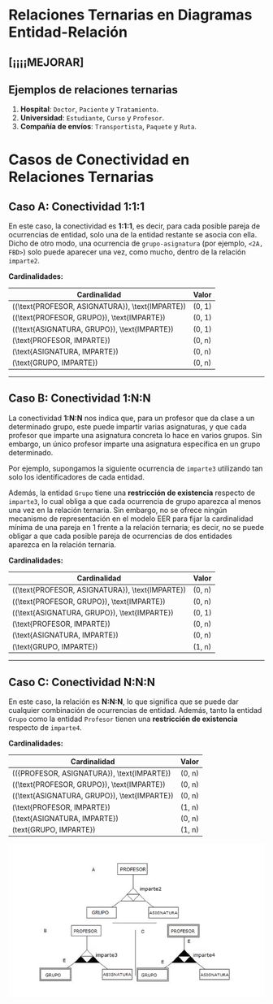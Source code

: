 # Relaciones Ternarias en Diagramas Entidad-Relación

## [¡¡¡¡MEJORAR]

## Ejemplos de relaciones ternarias

1. **Hospital**: `Doctor`, `Paciente` y `Tratamiento`.
2. **Universidad**: `Estudiante`, `Curso` y `Profesor`.
3. **Compañía de envíos**: `Transportista`, `Paquete` y `Ruta`.


# Casos de Conectividad en Relaciones Ternarias

## Caso A: Conectividad 1:1:1

En este caso, la conectividad es **1:1:1**, es decir, para cada posible pareja de ocurrencias de entidad, solo una de la entidad restante se asocia con ella. Dicho de otro modo, una ocurrencia de `grupo-asignatura` (por ejemplo, `<2A, FBD>`) solo puede aparecer una vez, como mucho, dentro de la relación `imparte2`.

**Cardinalidades:**

| Cardinalidad                                         | Valor  |
|------------------------------------------------------|--------|
| \((\text{PROFESOR, ASIGNATURA}), \text{IMPARTE}\)    | (0, 1) |
| \((\text{PROFESOR, GRUPO}), \text{IMPARTE}\)         | (0, 1) |
| \((\text{ASIGNATURA, GRUPO}), \text{IMPARTE}\)       | (0, 1) |
| \(\text{PROFESOR, IMPARTE}\)                         | (0, n) |
| \(\text{ASIGNATURA, IMPARTE}\)                       | (0, n) |
| \(\text{GRUPO, IMPARTE}\)                            | (0, n) |

---

## Caso B: Conectividad 1:N:N

La conectividad **1:N:N** nos indica que, para un profesor que da clase a un determinado grupo, este puede impartir varias asignaturas, y que cada profesor que imparte una asignatura concreta lo hace en varios grupos. Sin embargo, un único profesor imparte una asignatura específica en un grupo determinado.

Por ejemplo, supongamos la siguiente ocurrencia de `imparte3` utilizando tan solo los identificadores de cada entidad.

Además, la entidad `Grupo` tiene una **restricción de existencia** respecto de `imparte3`, lo cual obliga a que cada ocurrencia de grupo aparezca al menos una vez en la relación ternaria. Sin embargo, no se ofrece ningún mecanismo de representación en el modelo EER para fijar la cardinalidad mínima de una pareja en 1 frente a la relación ternaria; es decir, no se puede obligar a que cada posible pareja de ocurrencias de dos entidades aparezca en la relación ternaria.

**Cardinalidades:**

| Cardinalidad                                         | Valor  |
|------------------------------------------------------|--------|
| \((\text{PROFESOR, ASIGNATURA}), \text{IMPARTE}\)    | (0, n) |
| \((\text{PROFESOR, GRUPO}), \text{IMPARTE}\)         | (0, n) |
| \((\text{ASIGNATURA, GRUPO}), \text{IMPARTE}\)       | (0, 1) |
| \(\text{PROFESOR, IMPARTE}\)                         | (0, n) |
| \(\text{ASIGNATURA, IMPARTE}\)                       | (0, n) |
| \(\text{GRUPO, IMPARTE}\)                            | (1, n) |

---

## Caso C: Conectividad N:N:N

En este caso, la relación es **N:N:N**, lo que significa que se puede dar cualquier combinación de ocurrencias de entidad. Además, tanto la entidad `Grupo` como la entidad `Profesor` tienen una **restricción de existencia** respecto de `imparte4`.

**Cardinalidades:**

| Cardinalidad                                         | Valor  |
|------------------------------------------------------|--------|
| \(({PROFESOR, ASIGNATURA}), \text{IMPARTE})          | (0, n) |
| \((\text{PROFESOR, GRUPO}), \text{IMPARTE})          | (0, n) |
| \((\text{ASIGNATURA, GRUPO}), \text{IMPARTE})        | (0, n) |
| \(\text{PROFESOR, IMPARTE})                          | (1, n) |
| \(\text{ASIGNATURA, IMPARTE})                        | (0, n) |
| \(text{GRUPO, IMPARTE})                              | (1, n) |
 

![Imagen](ternarias.png)